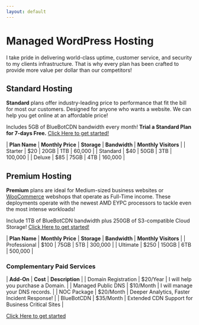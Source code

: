 ```yaml
---
layout: default
---
```

# Managed WordPress Hosting

I take pride in delivering world-class uptime, customer service, and security to my clients infrastructure. That is why every plan has been crafted to provide more value per dollar than our competitors!

## Standard Hosting

**Standard** plans offer industry-leading price to performance that fit the bill for most our customers. Designed for anyone who wants a website. We can help you get online at an affordable price!

Includes 5GB of BlueBotCDN bandwidth every month! **Trial a Standard Plan for 7-days Free.** [Click Here to get started!](https://www.mattfaulkner.net/bluebotpc/)

| **Plan Name** | **Monthly Price** | **Storage** | **Bandwidth** | **Monthly Visitors** |
| Starter       | $20 | 20GB | 1TB | 60,000  |
| Standard      | $40 | 50GB | 3TB | 100,000 |
| Deluxe        | $85 | 75GB | 4TB | 160,000 |

## Premium Hosting

**Premium** plans are ideal for Medium-sized business websites or [WooCommerce](https://woocommerce.com/) webshops that operate as Full-Time income. These deployments operate with the newest AMD EYPC processors to tackle even the most intense workloads!

Include 1TB of BlueBotCDN bandwidth plus 250GB of S3-compatible Cloud Storage! [Click Here to get started!](https://www.mattfaulkner.net/bluebotpc/)

| **Plan Name** | **Monthly Price** | **Storage** | **Bandwidth** | **Monthly Visitors** |
| Professional | $100 | 75GB  | 5TB | 300,000 |
| Ultimate     | $250 | 150GB | 6TB | 500,000 |

### Complementary Paid Services

| **Add-On** | **Cost** | **Description** |
| Domain Registration | $20/Year  | I will help you purchase a Domain. |
| Managed Public DNS  | $10/Month | I will manage your DNS records. |
| NOC Package         | $20/Month | Deeper Analytics, Faster Incident Response! |
| BlueBotCDN          | $35/Month | Extended CDN Support for Business Critical Sites |

[Click Here to get started](https://www.mattfaulkner.net/bluebotpc/)

